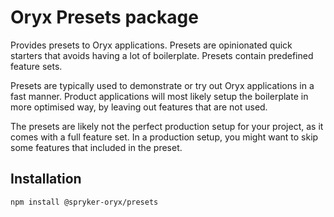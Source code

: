 # Oryx Presets package

Provides presets to Oryx applications. Presets are opinionated quick starters that avoids having a lot of boilerplate. Presets contain predefined feature sets.

Presets are typically used to demonstrate or try out Oryx applications in a fast manner. Product applications will most likely setup the boilerplate in more optimised way, by leaving out features that are not used.

The presets are likely not the perfect production setup for your project, as it comes with a full feature set. In a production setup, you might want to skip some features that included in the preset.

## Installation

`npm install @spryker-oryx/presets`
